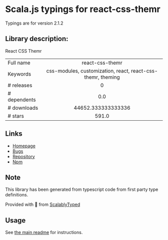 
# Scala.js typings for react-css-themr

Typings are for version 2.1.2

## Library description:
React CSS Themr

|                    |                 |
| ------------------ | :-------------: |
| Full name          | react-css-themr |
| Keywords           | css-modules, customization, react, react-css-themr, theming |
| # releases         | 0 |
| # dependents       | 0.0 |
| # downloads        | 44652.333333333336 |
| # stars            | 591.0 |

## Links
- [Homepage](https://github.com/javivelasco/react-css-themr#readme)
- [Bugs](https://github.com/javivelasco/react-css-themr/issues)
- [Repository](https://github.com/javivelasco/react-css-themr)
- [Npm](https://www.npmjs.com/package/react-css-themr)
    


## Note
This library has been generated from typescript code from first party type definitions.

Provided with :purple_heart: from [ScalablyTyped](https://github.com/oyvindberg/ScalablyTyped)

## Usage
See [the main readme](../../readme.md) for instructions.


